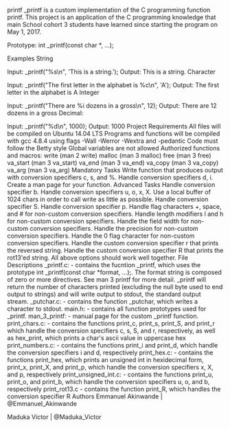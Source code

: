 printf
_printf is a custom implementation of the C programming function printf. This project is an application of the C programming knowledge that main School cohort 3 students have learned since starting the program on May 1, 2017.

Prototype: int _printf(const char *, ...);

Examples
String

Input: _printf("%s\n", 'This is a string.');
Output: This is a string.
Character

Input: _printf("The first letter in the alphabet is %c\n", 'A');
Output: The first letter in the alphabet is A
Integer

Input: _printf("There are %i dozens in a gross\n", 12);
Output: There are 12 dozens in a gross
Decimal:

Input: _printf("%d\n", 1000);
Output: 1000
Project Requirements
All files will be compiled on Ubuntu 14.04 LTS
Programs and functions will be compiled with gcc 4.8.4 using flags -Wall -Werror -Wextra and -pedantic
Code must follow the Betty style
Global variables are not allowed
Authorized functions and macros:
write (man 2 write)
malloc (man 3 malloc)
free (man 3 free)
va_start (man 3 va_start)
va_end (man 3 va_end)
va_copy (man 3 va_copy)
va_arg (man 3 va_arg)
Mandatory Tasks
 Write function that produces output with conversion specifiers c, s, and %.
 Handle conversion specifiers d, i.
 Create a man page for your function.
Advanced Tasks
 Handle conversion specifier b.
 Handle conversion specifiers u, o, x, X.
 Use a local buffer of 1024 chars in order to call write as little as possible.
 Handle conversion specifier S.
 Handle conversion specifier p.
 Handle flag characters +, space, and # for non-custom conversion specifiers.
 Handle length modifiers l and h for non-custom conversion specifiers.
 Handle the field width for non-custom conversion specifiers.
 Handle the precision for non-custom conversion specifiers.
 Handle the 0 flag character for non-custom conversion specifiers.
 Handle the custom conversion specifier r that prints the reversed string.
 Handle the custom conversion specifier R that prints the rot13'ed string.
 All above options should work well together.
File Descriptions
_printf.c: - contains the fucntion _printf, which uses the prototype int _printf(const char *format, ...);. The format string is composed of zero or more directives. See man 3 printf for more detail. _printf will return the number of characters printed (excluding the null byte used to end output to strings) and will write output to stdout, the standard output stream.
_putchar.c: - contains the function _putchar, which writes a character to stdout.
main.h: - contains all function prototypes used for _printf.
man_3_printf: - manual page for the custom _printf function.
print_chars.c: - contains the functions print_c, print_s, print_S, and print_r which handle the conversion specifiers c, s, S, and r, respectively, as well as hex_print, which prints a char's ascii value in uppercase hex
print_numbers.c: - contains the functions print_i and print_d, which handle the conversion specifiers i and d, respectively
print_hex.c: - contains the functions print_hex, which prints an unsigned int in hexidecimal form, print_x, print_X, and print_p, which handle the conversion specifiers x, X, and p, respectively
print_unsigned_int.c: - contains the functions print_u, print_o, and print_b, which handle the conversion specifiers u, o, and b, respectively
print_rot13.c - contains the function print_R, which handles the conversion specifier R
Authors
Emmanuel Akinwande | @Emmanuel_Akinwande

Maduka Victor | @Maduka_Victor
